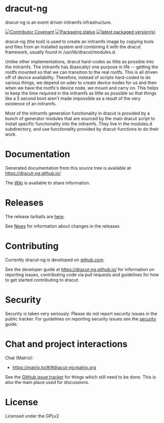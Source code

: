 # dracut-ng

dracut-ng is an event driven initramfs infrastructure.

[![Contributor Covenant](https://img.shields.io/badge/Contributor%20Covenant-v2.0%20adopted-ff69b4.svg)](https://dracut-ng.github.io/developer/code_of_conduct.html)
[![Packaging status](https://repology.org/badge/tiny-repos/dracut.svg)](https://repology.org/project/dracut/versions)
[![latest packaged version(s)](https://repology.org/badge/latest-versions/dracut.svg)](https://repology.org/project/dracut/versions)

dracut-ng (the tool) is used to create an initramfs image by copying tools
and files from an installed system and combining it with the
dracut framework, usually found in /usr/lib/dracut/modules.d.

Unlike other implementations, dracut hard-codes as little
as possible into the initramfs. The initramfs has
(basically) one purpose in life -- getting the rootfs mounted so that
we can transition to the real rootfs.  This is all driven off of
device availability.  Therefore, instead of scripts hard-coded to do
various things, we depend on udev to create device nodes for us and
then when we have the rootfs's device node, we mount and carry on.
This helps to keep the time required in the initramfs as little as
possible so that things like a 5 second boot aren't made impossible as
a result of the very existence of an initramfs.

Most of the initramfs generation functionality in dracut is provided by a bunch
of generator modules that are sourced by the main dracut script to install
specific functionality into the initramfs.  They live in the modules.d
subdirectory, and use functionality provided by dracut-functions to do their
work.

# Documentation

Generated documentation from this source tree is available at
https://dracut-ng.github.io/

The [Wiki](https://github.com/dracut-ng/dracut-ng/wiki) is available to share
information.

# Releases

The release tarballs are [here](https://github.com/dracut-ng/dracut-ng/releases).

See [News](NEWS.md) for information about changes in the releases

# Contributing

Currently dracut-ng is developed on [github.com](https://github.com/dracut-ng/dracut-ng).

See the developer guide at https://dracut-ng.github.io/ for information on
reporting issues, contributing code via pull requests and guidelines for how to
get started contributing to dracut.

# Security

Security is taken very seriously.  Please do not report security issues in the
public tracker.  For guidelines on reporting security issues see the
[security](https://dracut-ng.github.io/developer/security.html) guide.

# Chat and project interactions

Chat (Matrix):
 - https://matrix.to/#/#dracut-ng:matrix.org

See the [GitHub issue tracker](https://github.com/dracut-ng/dracut-ng/issues) for
things which still need to be done. This is also the main place used for
discussions.

# License

Licensed under the GPLv2

